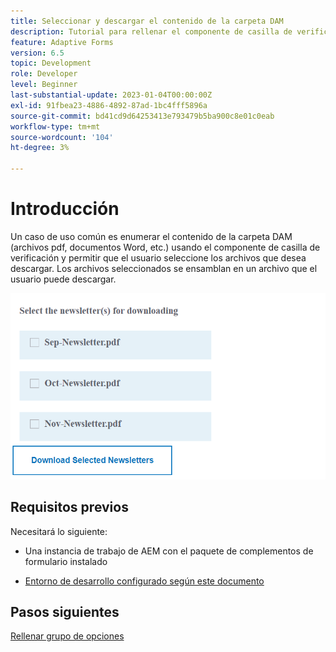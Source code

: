 ```yaml
---
title: Seleccionar y descargar el contenido de la carpeta DAM
description: Tutorial para rellenar el componente de casilla de verificación con contenido de carpeta DAM y permitir al usuario descargar el contenido seleccionado.
feature: Adaptive Forms
version: 6.5
topic: Development
role: Developer
level: Beginner
last-substantial-update: 2023-01-04T00:00:00Z
exl-id: 91fbea23-4886-4892-87ad-1bc4fff5896a
source-git-commit: bd41cd9d64253413e793479b5ba900c8e01c0eab
workflow-type: tm+mt
source-wordcount: '104'
ht-degree: 3%

---
```


# Introducción

Un caso de uso común es enumerar el contenido de la carpeta DAM (archivos pdf, documentos Word, etc.) usando el componente de casilla de verificación y permitir que el usuario seleccione los archivos que desea descargar. Los archivos seleccionados se ensamblan en un archivo que el usuario puede descargar.

![caso de uso](assets/newsletters-download1.png)

## Requisitos previos

Necesitará lo siguiente:

* Una instancia de trabajo de AEM con el paquete de complementos de formulario instalado

* [Entorno de desarrollo configurado según este documento](https://experienceleague.adobe.com/docs/experience-manager-learn/forms/creating-your-first-osgi-bundle/create-your-first-osgi-bundle.html)

## Pasos siguientes

[Rellenar grupo de opciones](./populating-choice-group-with-dam-folder-content.md)

